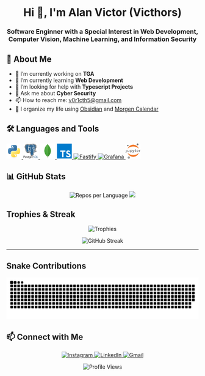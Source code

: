 <h1 align="center">Hi 👋, I'm Alan Victor (Victhors)</h1>
<h3 align="center">Software Enginner with a Special Interest in Web Development, Computer Vision, Machine Learning, and Information Security</h3>

## 🚀 About Me

- 🔭 I’m currently working on **TGA**
- 🌱 I’m currently learning **Web Development**
- 🤝 I’m looking for help with **Typescript Projects**
- 💬 Ask me about **Cyber Security**
- 📫 How to reach me: [v0r1cth5@gmail.com](mailto:v0r1cth5@gmail.com)
- 📝 I organize my life using [Obsidian](https://obsidian.md) and [Morgen Calendar](https://www.morgen.so/)

## 🛠️ Languages and Tools

<p align="left">
  <a href="https://www.python.org" target="_blank" rel="noreferrer">
    <img src="https://raw.githubusercontent.com/devicons/devicon/master/icons/python/python-original.svg" alt="Python" width="40" height="40"/>
  </a>
  <a href="https://www.postgresql.org" target="_blank" rel="noreferrer">
    <img src="https://raw.githubusercontent.com/devicons/devicon/master/icons/postgresql/postgresql-original-wordmark.svg" alt="PostgreSQL" width="40" height="40"/>
  </a>
  <a href="https://www.mongodb.com" target="_blank" rel="noreferrer">
  <img src="https://raw.githubusercontent.com/devicons/devicon/master/icons/mongodb/mongodb-original.svg" alt="MongoDB" width="40" height="40"/>
  </a>
  <a href="https://www.typescriptlang.org" target="_blank" rel="noreferrer">
    <img src="https://raw.githubusercontent.com/devicons/devicon/master/icons/typescript/typescript-original.svg" alt="TypeScript" width="40" height="40"/>
  </a>
  <a href="https://fastify.io" target="_blank" rel="noreferrer">
    <img src="https://www.vectorlogo.zone/logos/fastifyio/fastifyio-icon.svg" alt="Fastify" width="40" height="40"/>
  </a>
  <a href="https://grafana.com" target="_blank" rel="noreferrer">
    <img src="https://www.vectorlogo.zone/logos/grafana/grafana-icon.svg" alt="Grafana" width="40" height="40"/>
  </a>
  <a href="https://jupyter.org" target="_blank" rel="noreferrer">
    <img src="https://raw.githubusercontent.com/devicons/devicon/master/icons/jupyter/jupyter-original-wordmark.svg" alt="Jupyter Notebook" width="40" height="40"/>
  </a>
</p>

## 📊 GitHub Stats

<p align="center">
  <img src="https://github-profile-summary-cards.vercel.app/api/cards/repos-per-language?username=Victhors&theme=github_dark" alt="Repos per Language"/>
  <img src="https://github-readme-stats.vercel.app/api?username=victhors&show_icons=true&theme=github_dark"/>
</p>

## Trophies & Streak

<p align="center">
  <img src="https://github-profile-trophy.vercel.app/?username=Victhors&theme=dracula&no-frame=true&no-bg=false&margin-w=4" alt="Trophies"/>
</p>

<p align="center">
  <img src="https://streak-stats.demolab.com/?user=Victhors&theme=monokai-metallian&hide_border=true&show_icons=true" alt="GitHub Streak"/>
</p>

---

## Snake Contributions

<p align="center">
  <picture>
    <source media="(prefers-color-scheme: dark)" srcset="https://raw.githubusercontent.com/mari4souza/mari4souza/output/github-contribution-grid-snake-dark.svg">
    <source media="(prefers-color-scheme: light)" srcset="https://raw.githubusercontent.com/mari4souza/mari4souza/output/github-contribution-grid-snake-dark.svg">
    <img alt="GitHub Contribution Snake" src="https://raw.githubusercontent.com/mari4souza/mari4souza/output/github-contribution-grid-snake.svg">
  </picture>
</p>

## 📫 Connect with Me

<p align="center">
  <a href="https://www.instagram.com/alanvictor_1/" target="_blank">
    <img src="https://img.shields.io/badge/-Instagram-%23E4405F?style=for-the-badge&logo=instagram&logoColor=white" alt="Instagram"/>
  </a>
  <a href="https://www.linkedin.com/in/alan-victor-28a38325a/" target="_blank">
    <img src="https://img.shields.io/badge/-LinkedIn-%230077B5?style=for-the-badge&logo=linkedin&logoColor=white" alt="LinkedIn"/>
  </a>
  <a href="mailto:v0r1cth5@gmail.com" target="_blank">
    <img src="https://img.shields.io/badge/-Gmail-%23333?style=for-the-badge&logo=gmail&logoColor=white" alt="Gmail"/>
  </a>
</p>

<div align="center">
  <img src="https://komarev.com/ghpvc/?username=Victhors&color=blueviolet" alt="Profile Views"/>
</div>
